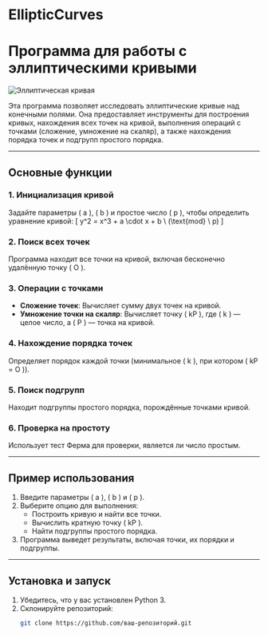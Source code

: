 # EllipticCurves
# Программа для работы с эллиптическими кривыми

![Эллиптическая кривая](https://upload.wikimedia.org/wikipedia/commons/thumb/3/3b/Elliptic_curve_simple.svg/1200px-Elliptic_curve_simple.svg.png)

Эта программа позволяет исследовать эллиптические кривые над конечными полями. Она предоставляет инструменты для построения кривых, нахождения всех точек на кривой, выполнения операций с точками (сложение, умножение на скаляр), а также нахождения порядка точек и подгрупп простого порядка.

---

## Основные функции

### 1. Инициализация кривой
Задайте параметры \( a \), \( b \) и простое число \( p \), чтобы определить уравнение кривой:
\[
y^2 = x^3 + a \cdot x + b \ (\text{mod} \ p)
\]

### 2. Поиск всех точек
Программа находит все точки на кривой, включая бесконечно удалённую точку \( O \).

### 3. Операции с точками
- **Сложение точек**: Вычисляет сумму двух точек на кривой.
- **Умножение точки на скаляр**: Вычисляет точку \( kP \), где \( k \) — целое число, а \( P \) — точка на кривой.

### 4. Нахождение порядка точек
Определяет порядок каждой точки (минимальное \( k \), при котором \( kP = O \)).

### 5. Поиск подгрупп
Находит подгруппы простого порядка, порождённые точками кривой.

### 6. Проверка на простоту
Использует тест Ферма для проверки, является ли число простым.

---

## Пример использования

1. Введите параметры \( a \), \( b \) и \( p \).
2. Выберите опцию для выполнения:
   - Построить кривую и найти все точки.
   - Вычислить кратную точку \( kP \).
   - Найти подгруппы простого порядка.
3. Программа выведет результаты, включая точки, их порядки и подгруппы.

---

## Установка и запуск

1. Убедитесь, что у вас установлен Python 3.
2. Склонируйте репозиторий:
   ```bash
   git clone https://github.com/ваш-репозиторий.git